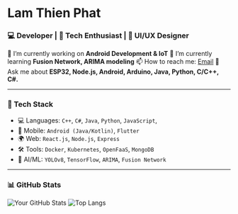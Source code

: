 <!--
**NeikoYekindar/NeikoYekindar** is a ✨ _special_ ✨ repository because its `README.md` (this file) appears on your GitHub profile.

Here are some ideas to get you started:

- 🔭 I’m currently working on ...
- 🌱 I’m currently learning ...
- 👯 I’m looking to collaborate on ...
- 🤔 I’m looking for help with ...
- 💬 Ask me about ...
- 📫 How to reach me: ...
- 😄 Pronouns: ...
- ⚡ Fun fact: ...
-->
# Lam Thien Phat
### 💻 Developer | 🚀 Tech Enthusiast | 🎨 UI/UX Designer

🔭 I’m currently working on **Android Development & IoT**
🌱 I’m currently learning **Fusion Network, ARIMA modeling**
📫 How to reach me: [Email](mailto:lamthienphat0810@gmail.com)
💬 Ask me about **ESP32, Node.js, Android, Arduino, Java, Python, C/C++, C#.**

---
### 🚀 Tech Stack
- 💻 Languages: `C++`, `C#`, `Java`, `Python`, `JavaScript`,
- 📱 Mobile: `Android (Java/Kotlin)`, `Flutter`
- 🌍 Web: `React.js`, `Node.js`, `Express`
- 🛠 Tools: `Docker`, `Kubernetes`, `OpenFaaS`, `MongoDB`
- 🔬 AI/ML: `YOLOv8`, `TensorFlow`, `ARIMA`, `Fusion Network`

---
### 📊 GitHub Stats
![Your GitHub Stats](https://github-readme-stats.vercel.app/api?username=NeikoYekindar&show_icons=true&theme=dark)
![Top Langs](https://github-readme-stats.vercel.app/api/top-langs/?username=NeikoYekindar&layout=compact&theme=dark)


